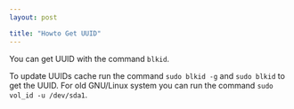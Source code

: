 ```yaml
---
layout: post

title: "Howto Get UUID"
---
```

You can get UUID with the command `blkid`.

To update UUIDs cache run the command `sudo blkid -g` and `sudo blkid` to get the UUID.
For old GNU/Linux system you can run the command `sudo vol_id -u /dev/sda1`.
